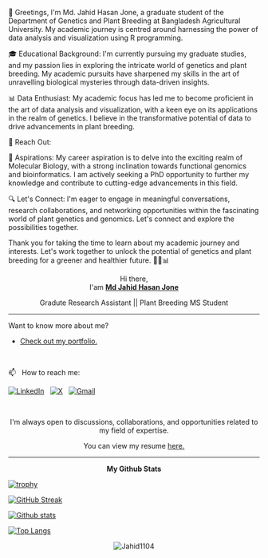 🌱 Greetings, 
I'm Md. Jahid Hasan Jone, a graduate student of the Department of Genetics and Plant Breeding at Bangladesh Agricultural University. My academic journey is centred around harnessing the power of data analysis and visualization using R programming.

🎓 Educational Background:
I'm currently pursuing my graduate studies, and my passion lies in exploring the intricate world of genetics and plant breeding. My academic pursuits have sharpened my skills in the art of unravelling biological mysteries through data-driven insights.

📊 Data Enthusiast:
My academic focus has led me to become proficient in the art of data analysis and visualization, with a keen eye on its applications in the realm of genetics. I believe in the transformative potential of data to drive advancements in plant breeding.

📧 Reach Out:

🌿 Aspirations:
My career aspiration is to delve into the exciting realm of Molecular Biology, with a strong inclination towards functional genomics and bioinformatics. I am actively seeking a PhD opportunity to further my knowledge and contribute to cutting-edge advancements in this field.

🔍 Let's Connect:
I'm eager to engage in meaningful conversations, research collaborations, and networking opportunities within the fascinating world of plant genetics and genomics. Let's connect and explore the possibilities together.

Thank you for taking the time to learn about my academic journey and interests. Let's work together to unlock the potential of genetics and plant breeding for a greener and healthier future. 🌿🔬📊

<!---
Jahid1104/Jahid1104 is a ✨ special ✨ repository because its `README.md` (this file) appears on your GitHub profile.
You can click the Preview link to take a look at your changes.
--->

<p align='Center'>
Hi there, <br>
  I'am <a href = "https://jahid-jone.netlify.app/#/home"> <b> Md Jahid Hasan Jone </b> </a>
</p>

<p align = "center">  
Gradute Research Assistant || Plant Breeding MS Student</p>
<hr> 

Want to know more about me? 
- [Check out my portfolio.](https://jahid-jone.netlify.app/#/home)

<br/>

📫 &nbsp; How to reach me:

<a href="https://www.linkedin.com/in/hasanjahid423/"><img alt="LinkedIn" src="https://img.shields.io/badge/linkedin%20-%230077B5.svg?&style=flat&logo=linkedin&logoColor=white"/></a> &nbsp;
<a href="https://www.twitter.com/hasanjahid423/"><img alt="X" src="https://img.shields.io/badge/twitter%20-%230077B5.svg?&style=flat&logo=twitter&logoColor=white"/></a> &nbsp;
<a href="mailto:hasanjahid1104@gmail.com"><img alt="Gmail" src="https://img.shields.io/badge/Gmail-D14836?style=flat&logo=gmail&logoColor=white" /></a> &nbsp;

<br/>

<p align='center'> I'm always open to discussions, collaborations, and opportunities related to my field of expertise.</p>

<p align='center'> You can view my resume <a href='https://drive.google.com/file/d/1ptaTn1p4n6lNZMuBnceuhHPpSmKtPWbA/view?usp=drivesdk ' target=_blank><u>here</u>.</a></p>

<hr> 
<p align='Center'> 
<b>My Github Stats</b>
  
[![trophy](https://github-profile-trophy.vercel.app/?username=Jahid1104&theme=darkhub)](https://github.com/Jahid1104/github-profile-trophy)

[![GitHub Streak](https://github-readme-streak-stats.herokuapp.com?user=Jahid1104%20&theme=dark&hide_border=true&mode=weekly&fire=EB5454&background=000000&border=FFFFFF&stroke=EB5454)](https://git.io/streak-stats)

[![Github stats](https://github-readme-stats.vercel.app/api?username=Jahid1104&show_icons=true&include_all_commits=true&theme=dark&background=000000)](https://github.com/Jahid1104/github-readme-stats)

[![Top Langs](https://github-readme-stats.vercel.app/api/top-langs/?username=Jahid1104&layout=compact&theme=dark)](https://github.com/Jahid1104/github-readme-stats)
</p>

<p align='Center'>
<img src=https://komarev.com/ghpvc/?username=Jahid1104 alt=Jahid1104> </p>
